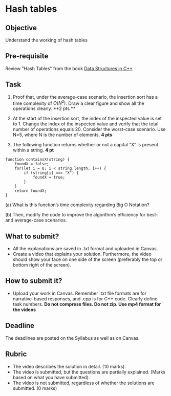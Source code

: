 # Hash tables

## Objective
Understand the working of hash tables

## Pre-requisite
Review "Hash Tables" from the book [Data Structures in C++](https://d-khan.github.io/ds)

## Task
1. Proof that, under the average-case scenario, the insertion sort has a time complexity of $O(N^2)$. Draw a clear figure and show all the operations clearly.  **2 pts **

2. At the start of the insertion sort, the index of the inspected value is set to 1. Change the index of the inspected value and verify that the total number of operations equals 20. Consider the worst-case scenario. Use N=5, where N is the number of elements.  **4 pts**

3. The following function returns whether or not a capital “X” is present within a string.  **4 pt**

```
function containsX(string) {
	foundX = false;
	for(let i = 0; i < string.length; i++) { 
		if (string[i] === "X") {
			foundX = true; 
		}
	}
	return foundX; 
}
```

(a) What is this function’s time complexity regarding Big O Notation?

(b) Then, modify the code to improve the algorithm’s efficiency for best- and average-case scenarios.

## What to submit?  

- All the explanations are saved in .txt format and uploaded in Canvas.
- Create a video that explains your solution. Furthermore, the video should show your face on one side of the screen (preferably the top or bottom right of the screen). 

## How to submit it?
- Upload your work in Canvas. Remember .txt file formats are for narrative-based responses, and .cpp is for C++ code. Clearly define task numbers. __Do not compress files. Do not zip. Use mp4 format for the videos__

## Deadline
The deadlines are posted on the Syllabus as well as on Canvas.

## Rubric
- The video describes the solution in detail. (10 marks).  
- The video is submitted, but the questions are partially explained. (Marks based on what you have submitted).  
- The video is not submitted, regardless of whether the solutions are submitted. (0 marks)
